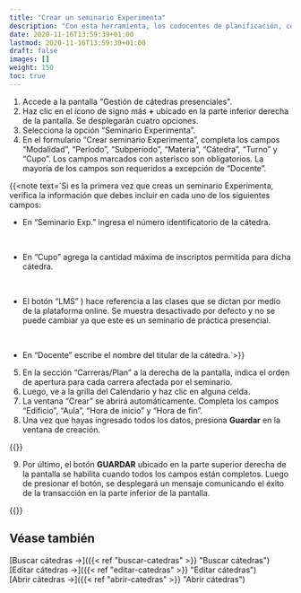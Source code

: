 ```yaml
---
title: "Crear un seminario Experimenta"
description: "Con esta herramienta, los codocentes de planificación, codocentes SGEA, y mesa de ayuda podrán comenzar a generar las cátedras/seminarios de manera fácil y ágil."
date: 2020-11-16T13:59:39+01:00
lastmod: 2020-11-16T13:59:39+01:00
draft: false
images: []
weight: 150
toc: true
---
```


1. Accede a la pantalla "Gestión de cátedras presenciales".
2. Haz clic en el icono de signo más **+** ubicado en la parte inferior derecha de la pantalla. Se desplegarán cuatro opciones. 
3. Selecciona la opción “Seminario Experimenta”.
4. En el formulario “Crear seminario Experimenta”, completa los campos “Modalidad”, “Período”, “Subperíodo”, “Materia”, “Cátedra”, “Turno” y “Cupo”. Los campos marcados con asterisco son obligatorios. La mayoría de los campos son requeridos a excepción de “Docente”.

{{<note text=`Si es la primera vez que creas un seminario Experimenta, verifica la información que debes incluir en cada uno de los siguientes campos:
<br>

- En “Seminario Exp.” ingresa el número identificatorio de la cátedra.
<br>

- En “Cupo” agrega la cantidad máxima de inscriptos permitida para dicha cátedra.
<br>

- El botón “LMS” ) hace referencia a las clases que se dictan por medio de la plataforma online. Se muestra desactivado por defecto y no se puede cambiar ya que este es un seminario de práctica presencial.
<br>

- En “Docente” escribe el nombre del titular de la cátedra.`>}}

5. En la sección “Carreras/Plan” a la derecha de la pantalla, indica el orden de apertura para cada carrera afectada por el seminario.
6. Luego, ve a la grilla del Calendario y haz clic en alguna celda. 
7. La ventana “Crear” se abrirá automáticamente. Completa los campos “Edificio”, “Aula”, “Hora de inicio” y “Hora de fin”.
8. Una vez que hayas ingresado todos los datos, presiona **Guardar** en la ventana de creación.

{{<note text="Para este tipo de seminario se deben seleccionar 5 fechas en las que se van a llevar a cabo los encuentros/clases. Si superas el número máximo de encuentros, se desplegará un mensaje notificándote esta situación.">}}

9. Por último, el botón **GUARDAR** ubicado en la parte superior derecha de la pantalla se habilita cuando todos los campos están completos. Luego de presionar el botón, se desplegará un mensaje comunicando el éxito de la transacción en la parte inferior de la pantalla.

{{<tip text="El seminario Experimenta que acabas de crear se podrá ver en la grilla de la pantalla de búsqueda. Por defecto, se creará cerrado. Para poder abrir cualquier cátedra/seminario desde esta pantalla, usa el botón de encendido y apagado a al derecha del registro.">}}

## Véase también

[Buscar cátedras →]({{< ref "buscar-catedras" >}} "Buscar cátedras")
<br/>
[Editar cátedras →]({{< ref "editar-catedras" >}} "Editar cátedras")
<br/>
[Abrir cátedras →]({{< ref "abrir-catedras" >}} "Abrir cátedras")
